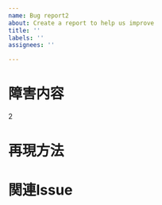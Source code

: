 ```yaml
---
name: Bug report2
about: Create a report to help us improve
title: ''
labels: ''
assignees: ''

---
```


# 障害内容
2

# 再現方法

# 関連Issue
